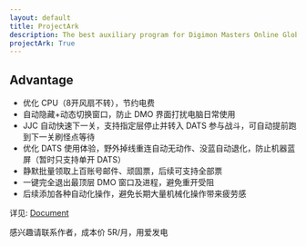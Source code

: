 ```yaml
---
layout: default
title: ProjectArk
description: The best auxiliary program for Digimon Masters Online Global
projectArk: True
---
```

## Advantage
- 优化 CPU（8开风扇不转），节约电费
- 自动隐藏+动态切换窗口，防止 DMO 界面打扰电脑日常使用
- JJC 自动快速下一关，支持指定层停止并转入 DATS 参与战斗，可自动提前跑到下一关刷怪点等待
- 优化 DATS 使用体验，野外掉线重连自动无动作、没蓝自动退化，防止机器蓝屏（暂时只支持单开 DATS）
- 静默批量领取上百账号邮件、顽固票，后续可支持全部票
- 一键完全退出最顶层 DMO 窗口及进程，避免重开受阻
- 后续添加各种自动化操作，避免长期大量机械化操作带来疲劳感

详见: [Document](./document)

感兴趣请联系作者，成本价 5R/月，用爱发电
